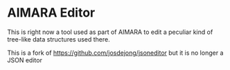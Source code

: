 # AIMARA Editor

This is right now a tool used as part of AIMARA to edit a peculiar kind
of tree-like data structures used there.

This is a fork of https://github.com/josdejong/jsoneditor but it is no longer
a JSON editor

